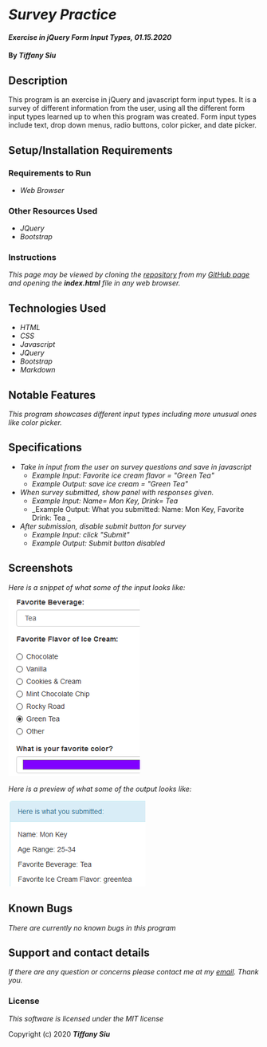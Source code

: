 # _Survey Practice_

#### _Exercise in jQuery Form Input Types, 01.15.2020_

#### By _**Tiffany Siu**_

## Description

This program is an exercise in jQuery and javascript form input types.  It is a survey of different information from the user, using all the different form input types learned up to when this program was created.  Form input types include text, drop down menus, radio buttons, color picker, and date picker.

## Setup/Installation Requirements

### Requirements to Run
* _Web Browser_

### Other Resources Used
* _JQuery_
* _Bootstrap_

### Instructions
_This page may be viewed by cloning the [repository](https://github.com/TSiu88/survey.git) from my [GitHub page](https://github.com/TSiu88) and opening the **index.html** file in any web browser._

## Technologies Used

* _HTML_
* _CSS_
* _Javascript_
* _JQuery_
* _Bootstrap_
* _Markdown_

## Notable Features
_This program showcases different input types including more unusual ones like color picker._

## Specifications

* _Take in input from the user on survey questions and save in javascript_
  * _Example Input: Favorite ice cream flavor = "Green Tea"_
  * _Example Output: save ice cream = "Green Tea"_
* _When survey submitted, show panel with responses given._
  * _Example Input: Name= Mon Key, Drink= Tea_
  * _Example Output: What you submitted: Name: Mon Key, Favorite Drink: Tea _
* _After submission, disable submit button for survey_
  * _Example Input: click "Submit"_
  * _Example Output: Submit button disabled_

## Screenshots

_Here is a snippet of what some of the input looks like:_

![Snippet of input fields](img/snippet1.png)

_Here is a preview of what some of the output looks like:_

![Snippet of output box](img/snippet2.png)

## Known Bugs

_There are currently no known bugs in this program_

## Support and contact details

_If there are any question or concerns please contact me at my [email](mailto:tsiu88@gmail.com). Thank you._

### License

*This software is licensed under the MIT license*

Copyright (c) 2020 **_Tiffany Siu_**
